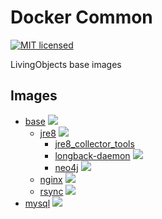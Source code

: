 # Docker Common
[![MIT licensed](https://img.shields.io/badge/license-MIT-blue.svg)](https://tldrlegal.com/license/mit-license#summary)

LivingObjects base images

## Images

* [base](base/) [![](https://badge.imagelayers.io/livingobjects/base:latest.svg)](https://imagelayers.io/?images=livingobjects/base:latest 'Get your own badge on imagelayers.io')
    * [jre8](jre8/) [![](https://badge.imagelayers.io/livingobjects/jre8:latest.svg)](https://imagelayers.io/?images=livingobjects/jre8:latest 'Get your own badge on imagelayers.io')
        * [jre8_collector_tools](jre8_collector_tools/)
        * [longback-daemon](longback-daemon/) [![](https://badge.imagelayers.io/livingobjects/longback-daemon:latest.svg)](https://imagelayers.io/?images=livingobjects/longback-daemon:latest 'Get your own badge on imagelayers.io')
        * [neo4j](neo4j/) [![](https://badge.imagelayers.io/livingobjects/neo4j:latest.svg)](https://imagelayers.io/?images=livingobjects/neo4j:latest 'Get your own badge on imagelayers.io')
    * [nginx](nginx/) [![](https://badge.imagelayers.io/livingobjects/nginx:latest.svg)](https://imagelayers.io/?images=livingobjects/nginx:latest 'Get your own badge on imagelayers.io')
    * [rsync](rsync/) [![](https://badge.imagelayers.io/livingobjects/rsync:latest.svg)](https://imagelayers.io/?images=livingobjects/rsync:latest 'Get your own badge on imagelayers.io')
* [mysql](mysql/) [![](https://badge.imagelayers.io/livingobjects/mysql:latest.svg)](https://imagelayers.io/?images=livingobjects/mysql:latest 'Get your own badge on imagelayers.io')
